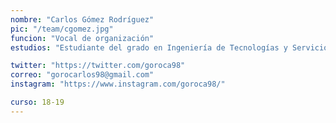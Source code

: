 ```yaml
---
nombre: "Carlos Gómez Rodríguez"
pic: "/team/cgomez.jpg"
funcion: "Vocal de organización"
estudios: "Estudiante del grado en Ingeniería de Tecnologías y Servicios de Telecomunicación"

twitter: "https://twitter.com/goroca98"
correo: "gorocarlos98@gmail.com"
instagram: "https://www.instagram.com/goroca98/"

curso: 18-19
---
```


